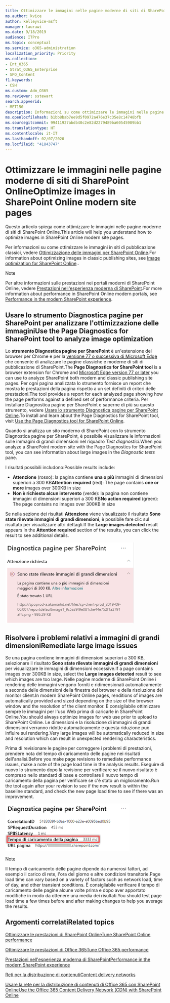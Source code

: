 ```yaml
---
title: Ottimizzare le immagini nelle pagine moderne di siti di SharePoint Online
ms.author: kvice
author: kelleyvice-msft
manager: laurawi
ms.date: 9/18/2019
audience: ITPro
ms.topic: conceptual
ms.service: o365-administration
localization_priority: Priority
ms.collection:
- Ent_O365
- Strat_O365_Enterprise
- SPO_Content
f1.keywords:
- CSH
ms.custom: Adm_O365
ms.reviewer: sstewart
search.appverid:
- MET150
description: Informazioni su come ottimizzare le immagini nelle pagine moderne di siti di SharePoint Online.
ms.openlocfilehash: b1bb8bab7ee9d5f0972a476e37c35e8c14748bfb
ms.sourcegitcommit: 99411927abdb40c2e82d2279489ba60545989bb1
ms.translationtype: HT
ms.contentlocale: it-IT
ms.lasthandoff: 02/07/2020
ms.locfileid: "41843747"
---
```

# <a name="optimize-images-in-sharepoint-online-modern-site-pages"></a><span data-ttu-id="bd50a-103">Ottimizzare le immagini nelle pagine moderne di siti di SharePoint Online</span><span class="sxs-lookup"><span data-stu-id="bd50a-103">Optimize images in SharePoint Online modern site pages</span></span>

<span data-ttu-id="bd50a-104">Questo articolo spiega come ottimizzare le immagini nelle pagine moderne di siti di SharePoint Online.</span><span class="sxs-lookup"><span data-stu-id="bd50a-104">This article will help you understand how to optimize images in SharePoint Online modern site pages.</span></span>

<span data-ttu-id="bd50a-105">Per informazioni su come ottimizzare le immagini in siti di pubblicazione classici, vedere [Ottimizzazione delle immagini per SharePoint Online](image-optimization-for-sharepoint-online.md).</span><span class="sxs-lookup"><span data-stu-id="bd50a-105">For information about optimizing images in classic publishing sites, see [Image optimization for SharePoint Online](image-optimization-for-sharepoint-online.md)..</span></span>

>[!NOTE]
><span data-ttu-id="bd50a-106">Per altre informazioni sulle prestazioni nei portali moderni di SharePoint Online, vedere [Prestazioni nell'esperienza moderna di SharePoint](https://docs.microsoft.com/sharepoint/modern-experience-performance).</span><span class="sxs-lookup"><span data-stu-id="bd50a-106">For more information about performance in SharePoint Online modern portals, see [Performance in the modern SharePoint experience](https://docs.microsoft.com/sharepoint/modern-experience-performance).</span></span>

## <a name="use-the-page-diagnostics-for-sharepoint-tool-to-analyze-image-optimization"></a><span data-ttu-id="bd50a-107">Usare lo strumento Diagnostica pagine per SharePoint per analizzare l'ottimizzazione delle immagini</span><span class="sxs-lookup"><span data-stu-id="bd50a-107">Use the Page Diagnostics for SharePoint tool to analyze image optimization</span></span>

<span data-ttu-id="bd50a-108">Lo **strumento Diagnostica pagine per SharePoint** è un'estensione del browser per Chrome e per la [versione 77 o successiva di Microsoft Edge](https://www.microsoftedgeinsider.com/download?form=MI13E8&OCID=MI13E8) che consente di analizzare le pagine classiche e moderne di siti di pubblicazione di SharePoint.</span><span class="sxs-lookup"><span data-stu-id="bd50a-108">The **Page Diagnostics for SharePoint tool** is a browser extension for Chrome and [Microsoft Edge version 77 or later](https://www.microsoftedgeinsider.com/download?form=MI13E8&OCID=MI13E8) you can use to analyze SharePoint both modern and classic publishing site pages.</span></span> <span data-ttu-id="bd50a-109">Per ogni pagina analizzata lo strumento fornisce un report che mostra le prestazioni della pagina rispetto a un set definiti di criteri delle prestazioni.</span><span class="sxs-lookup"><span data-stu-id="bd50a-109">The tool provides a report for each analyzed page showing how the page performs against a defined set of performance criteria.</span></span> <span data-ttu-id="bd50a-110">Per installare Diagnostica pagine per SharePoint e saperne di più su questo strumento, vedere [Usare lo strumento Diagnostica pagine per SharePoint Online](page-diagnostics-for-spo.md).</span><span class="sxs-lookup"><span data-stu-id="bd50a-110">To install and learn about the Page Diagnostics for SharePoint tool, visit [Use the Page Diagnostics tool for SharePoint Online](page-diagnostics-for-spo.md).</span></span>

<span data-ttu-id="bd50a-111">Quando si analizza un sito moderno di SharePoint con lo strumento Diagnostica pagine per SharePoint, è possibile visualizzare le informazioni sulle immagini di grandi dimensioni nel riquadro _Test diagnostici_.</span><span class="sxs-lookup"><span data-stu-id="bd50a-111">When you analyze a SharePoint modern site with the Page Diagnostics for SharePoint tool, you can see information about large images in the _Diagnostic tests_ pane.</span></span>

<span data-ttu-id="bd50a-112">I risultati possibili includono:</span><span class="sxs-lookup"><span data-stu-id="bd50a-112">Possible results include:</span></span>

- <span data-ttu-id="bd50a-113">**Attenzione** (rosso): la pagina contiene **una o più** immagini di dimensioni superiori a 300 KB</span><span class="sxs-lookup"><span data-stu-id="bd50a-113">**Attention required** (red): The page contains **one or more** images over 300KB in size</span></span>
- <span data-ttu-id="bd50a-114">**Non è richiesto alcun intervento** (verde): la pagina non contiene immagini di dimensioni superiori a 300 KB</span><span class="sxs-lookup"><span data-stu-id="bd50a-114">**No action required** (green): The page contains no images over 300KB in size</span></span>

<span data-ttu-id="bd50a-115">Se nella sezione dei risultati **Attenzione** viene visualizzato il risultato **Sono state rilevate immagini di grandi dimensioni**, è possibile fare clic sul risultato per visualizzare altri dettagli.</span><span class="sxs-lookup"><span data-stu-id="bd50a-115">If the **Large images detected** result appears in the **Attention required** section of the results, you can click the result to see additional details.</span></span>

![Risultati dello strumento Diagnostica pagine](media/modern-portal-optimization/pagediag-large-images.png)

## <a name="remediate-large-image-issues"></a><span data-ttu-id="bd50a-117">Risolvere i problemi relativi a immagini di grandi dimensioni</span><span class="sxs-lookup"><span data-stu-id="bd50a-117">Remediate large image issues</span></span>

<span data-ttu-id="bd50a-118">Se una pagina contiene immagini di dimensioni superiori a 300 KB, selezionare il risultato **Sono state rilevate immagini di grandi dimensioni** per visualizzare le immagini di dimensioni eccessive.</span><span class="sxs-lookup"><span data-stu-id="bd50a-118">If a page contains images over 300KB in size, select the **Large images detected** result to see which images are too large.</span></span> <span data-ttu-id="bd50a-119">Nelle pagine moderne di SharePoint Online i rendering delle immagini vengono forniti e ridimensionati automaticamente a seconda delle dimensioni della finestra del browser e della risoluzione del monitor client.</span><span class="sxs-lookup"><span data-stu-id="bd50a-119">In modern SharePoint Online pages, renditions of images are automatically provided and sized depending on the size of the browser window and the resolution of the client monitor.</span></span> <span data-ttu-id="bd50a-120">È consigliabile ottimizzare sempre le immagini per l'uso Web prima di caricarle in SharePoint Online.</span><span class="sxs-lookup"><span data-stu-id="bd50a-120">You should always optimize images for web use prior to upload to SharePoint Online.</span></span> <span data-ttu-id="bd50a-121">Le dimensioni e la risoluzione di immagini di grandi dimensioni verranno ridotte automaticamente e questa riduzione può influire sul rendering.</span><span class="sxs-lookup"><span data-stu-id="bd50a-121">Very large images will be automatically reduced in size and resolution which can result in unexpected rendering characteristics.</span></span>

<span data-ttu-id="bd50a-122">Prima di revisionare le pagine per correggere i problemi di prestazioni, prendere nota del tempo di caricamento delle pagine nei risultati dell'analisi.</span><span class="sxs-lookup"><span data-stu-id="bd50a-122">Before you make page revisions to remediate performance issues, make a note of the page load time in the analysis results.</span></span> <span data-ttu-id="bd50a-123">Eseguire di nuovo lo strumento dopo la revisione per verificare se il nuovo risultato è compreso nello standard di base e controllare il nuovo tempo di caricamento della pagina per verificare se c'è stato un miglioramento.</span><span class="sxs-lookup"><span data-stu-id="bd50a-123">Run the tool again after your revision to see if the new result is within the baseline standard, and check the new page load time to see if there was an improvement.</span></span>

![Risultati del tempo di caricamento delle pagine](media/modern-portal-optimization/pagediag-page-load-time.png)

>[!NOTE]
><span data-ttu-id="bd50a-125">Il tempo di caricamento delle pagine dipende da numerosi fattori, ad esempio il carico di rete, l'ora del giorno e altre condizioni transitorie.</span><span class="sxs-lookup"><span data-stu-id="bd50a-125">Page load time can vary based on a variety of factors such as network load, time of day, and other transient conditions.</span></span> <span data-ttu-id="bd50a-126">È consigliabile verificare il tempo di caricamento delle pagine alcune volte prima e dopo aver apportato modifiche in modo da ottenere una media dei risultati.</span><span class="sxs-lookup"><span data-stu-id="bd50a-126">You should test page load time a few times before and after making changes to help you average the results.</span></span>

## <a name="related-topics"></a><span data-ttu-id="bd50a-127">Argomenti correlati</span><span class="sxs-lookup"><span data-stu-id="bd50a-127">Related topics</span></span>

[<span data-ttu-id="bd50a-128">Ottimizzare le prestazioni di SharePoint Online</span><span class="sxs-lookup"><span data-stu-id="bd50a-128">Tune SharePoint Online performance</span></span>](tune-sharepoint-online-performance.md)

[<span data-ttu-id="bd50a-129">Ottimizzare le prestazioni di Office 365</span><span class="sxs-lookup"><span data-stu-id="bd50a-129">Tune Office 365 performance</span></span>](tune-office-365-performance.md)

[<span data-ttu-id="bd50a-130">Prestazioni nell'esperienza moderna di SharePoint</span><span class="sxs-lookup"><span data-stu-id="bd50a-130">Performance in the modern SharePoint experience</span></span>](https://docs.microsoft.com/sharepoint/modern-experience-performance)

[<span data-ttu-id="bd50a-131">Reti per la distribuzione di contenuti</span><span class="sxs-lookup"><span data-stu-id="bd50a-131">Content delivery networks</span></span>](content-delivery-networks.md)

[<span data-ttu-id="bd50a-132">Usare la rete per la distribuzione di contenuti di Office 365 con SharePoint Online</span><span class="sxs-lookup"><span data-stu-id="bd50a-132">Use the Office 365 Content Delivery Network (CDN) with SharePoint Online</span></span>](use-office-365-cdn-with-spo.md)
